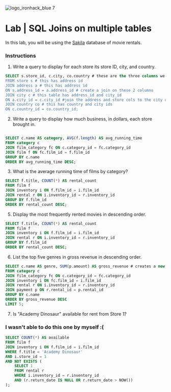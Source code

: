 ![logo_ironhack_blue 7](https://user-images.githubusercontent.com/23629340/40541063-a07a0a8a-601a-11e8-91b5-2f13e4e6b441.png)

# Lab | SQL Joins on multiple tables

In this lab, you will be using the [Sakila](https://dev.mysql.com/doc/sakila/en/) database of movie rentals.

### Instructions

1. Write a query to display for each store its store ID, city, and country.

```sql
SELECT s.store_id, c.city, co.country # these are the three columns we'll make
FROM store s # this has address id
JOIN address a # this has address id
ON s.address_id = a.address_id # create a join on these 2 columns 
JOIN city c # this table has address_id and city_id
ON a.city_id = c.city_id #join the address and store cols to the city col 
JOIN country co # this has country and city ids
ON c.country_id = co.country_id; 
```


2. Write a query to display how much business, in dollars, each store brought in.

```sql

SELECT c.name AS category, AVG(f.length) AS avg_running_time
FROM category c
JOIN film_category fc ON c.category_id = fc.category_id
JOIN film f ON fc.film_id = f.film_id
GROUP BY c.name
ORDER BY avg_running_time DESC;

```

3. What is the average running time of films by category?

```sql
SELECT f.title, COUNT(*) AS rental_count
FROM film f
JOIN inventory i ON f.film_id = i.film_id
JOIN rental r ON i.inventory_id = r.inventory_id
GROUP BY f.film_id
ORDER BY rental_count DESC;

```

5. Display the most frequently rented movies in descending order.

```sql
SELECT f.title, COUNT(*) AS rental_count
FROM film f
JOIN inventory i ON f.film_id = i.film_id
JOIN rental r ON i.inventory_id = r.inventory_id
GROUP BY f.film_id
ORDER BY rental_count DESC; 

```

6. List the top five genres in gross revenue in descending order.

```sql
SELECT c.name AS genre, SUM(p.amount) AS gross_revenue # creates a new column called genre
FROM category c
JOIN film_category fc ON c.category_id = fc.category_id
JOIN inventory i ON fc.film_id = i.film_id
JOIN rental r ON i.inventory_id = r.inventory_id
JOIN payment p ON r.rental_id = p.rental_id
GROUP BY c.name
ORDER BY gross_revenue DESC
LIMIT 5;


```

7. Is "Academy Dinosaur" available for rent from Store 1?

### I wasn't able to do this one by myself :( 

```sql
SELECT COUNT(*) AS available
FROM film f
JOIN inventory i ON f.film_id = i.film_id
WHERE f.title = 'Academy Dinosaur'
AND i.store_id = 1
AND NOT EXISTS (
    SELECT 1
    FROM rental r
    WHERE i.inventory_id = r.inventory_id
    AND (r.return_date IS NULL OR r.return_date > NOW())
);

```
